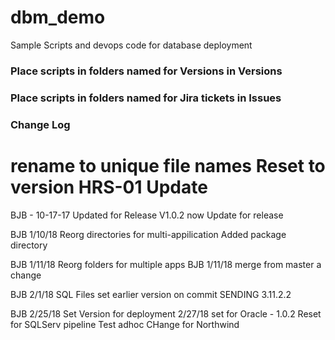 # dbm_demo
Sample Scripts and devops code for database deployment

### Place scripts in folders named for Versions in Versions
### Place scripts in folders named for Jira tickets in Issues

### Change Log ###
rename to unique file names
Reset to version HRS-01
Update
=======
BJB - 10-17-17 Updated for Release V1.0.2 now
Update for release

BJB 1/10/18 Reorg directories for multi-appilication
Added package directory

BJB 1/11/18 Reorg folders for multiple apps
BJB 1/11/18 merge from master
a change

BJB 2/1/18 SQL Files
	set earlier version on commit
	SENDING 3.11.2.2

BJB 2/25/18 Set Version for deployment
2/27/18 set for Oracle - 1.0.2
Reset for SQLServ pipeline
Test adhoc
CHange for Northwind